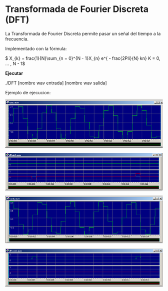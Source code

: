 # Transformada de Fourier Discreta (DFT)

La Transformada de Fourier Discreta permite pasar un señal del tiempo 
a la frecuencia.

Implementado con la fórmula:

$ X_{k} = frac{1}{N}\sum_{n = 0}^{N - 1}X_{n} e^{ - frac{2PIi}{N} kn} K = 0, ... , N - 1$


**Ejecutar**

./DFT [nombre wav entrada] [nombre wav salida]

Ejemplo de ejecucion: 

![Seno](../DFT/sin5.png)

![DFT Seno](../DFT/dftsin5.png)

![Coseno](../DFT/cos5.png)

![DFT Coseno](../DFT/dftcos5.png)
